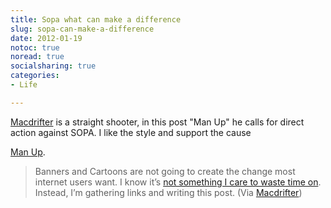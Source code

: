 ```yaml
---
title: Sopa what can make a difference
slug: sopa-can-make-a-difference
date: 2012-01-19
notoc: true
noread: true
socialsharing: true
categories: 
- Life

---
```

[Macdrifter][macdrifter] is a straight shooter, in this post "Man Up" he calls for direct action against SOPA. I like the style and support the cause 

[Man Up][macdrifter 2].

> Banners and Cartoons are not going to create the change most internet users want. I know it&#x2019;s [not something I care to waste time on][macdrifter 3]. Instead, I&#x2019;m gathering links and writing this post. 
(Via [Macdrifter][macdrifter])

[macdrifter]: http://www.macdrifter.com/
[macdrifter 2]: http://www.macdrifter.com/2012/01/man-up/?utm_source=rss&amp;utm_medium=rss&amp;utm_campaign=man-up
[macdrifter 3]: http://www.macdrifter.com/2012/01/sopa-whining/
